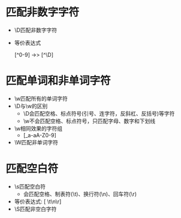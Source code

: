 # 匹配非数字字符
* \D匹配非数字字符
* 等价表达式     
   
    [^0-9]  ->> [^\D]

# 匹配单词和非单词字符
* \w匹配所有的单词字符
* \D与\w的区别
    * \D会匹配空格、标点符号(引号、连字符，反斜杠、反括号)等字符
    * \w不会匹配空格、标点符号，只匹配字母、数字和下划线
* \w相同效果的字符组
    * [_a-aA-Z0-9]
* \W匹配非单词字符

# 匹配空白符
* \s匹配空白符
    * 会匹配空格、制表符(\t)、换行符(\n)、回车符(\r)
* 等价表达式: [ \t\n\r]
* \S匹配非空白字符
